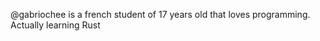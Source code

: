 @gabriochee is a french student of 17 years old that loves programming. Actually learning Rust

<!---
gabriochee/gabriochee is a ✨ special ✨ repository because its `README.md` (this file) appears on your GitHub profile.
You can click the Preview link to take a look at your changes.
--->
